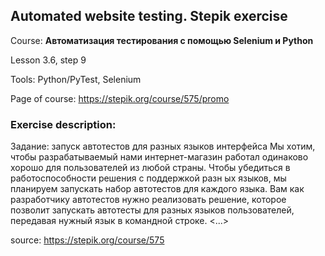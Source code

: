 ## Automated website testing. Stepik exercise
Course: <b>Автоматизация тестирования с помощью Selenium и Python</b>

Lesson 3.6, step 9

Tools: Python/PyTest, Selenium 

Page of course: https://stepik.org/course/575/promo

### Exercise description:
Задание: запуск автотестов для разных языков интерфейса
Мы хотим, чтобы разрабатываемый нами интернет-магазин работал одинаково хорошо для пользователей из любой страны. Чтобы убедиться в работоспособности решения с поддержкой разн ых языков, мы планируем запускать набор автотестов для каждого языка. Вам как разработчику автотестов нужно реализовать решение, которое позволит запускать автотесты для разных языков пользователей, передавая нужный язык в командной строке. <...>

source: https://stepik.org/course/575

